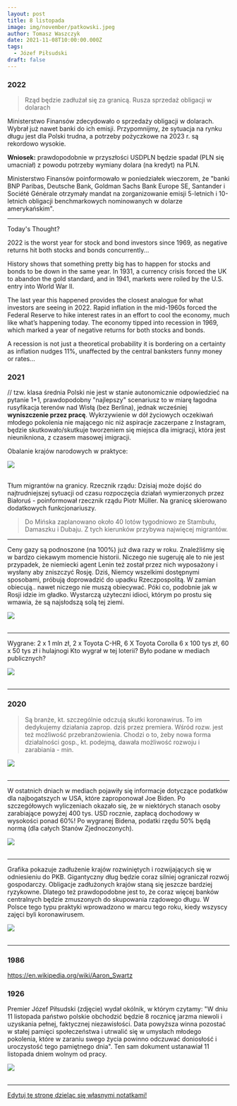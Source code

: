 ```yaml
---
layout: post
title: 8 listopada
image: img/november/patkowski.jpeg
author: Tomasz Waszczyk
date: 2021-11-08T10:00:00.000Z
tags:
  - Józef Piłsudski
draft: false
---
```


### 2022

> Rząd będzie zadłużał się za granicą. Rusza sprzedaż obligacji w dolarach

Ministerstwo Finansów zdecydowało o sprzedaży obligacji w dolarach. Wybrał już nawet banki do ich emisji. Przypomnijmy, że sytuacja na rynku długu jest dla Polski trudna, a potrzeby pożyczkowe na 2023 r. są rekordowo wysokie.

**Wniosek:** prawdopodobnie w przyszłości USDPLN będzie spadał (PLN się umacniał) z powodu potrzeby wymiany dolara (na kredyt) na PLN.

Ministerstwo Finansów poinformowało w poniedziałek wieczorem, że "banki BNP Paribas, Deutsche Bank, Goldman Sachs Bank Europe SE, Santander i Société Générale otrzymały mandat na zorganizowanie emisji 5-letnich i 10-letnich obligacji benchmarkowych nominowanych w dolarze amerykańskim".

---

Today's Thought?

2022 is the worst year for stock and bond investors since 1969, as negative returns hit both stocks and bonds concurrently...

History shows that something pretty big has to happen for stocks and bonds to be down in the same year. In 1931, a currency crisis forced the UK to abandon the gold standard, and in 1941, markets were roiled by the U.S. entry into World War II.

The last year this happened provides the closest analogue for what investors are seeing in 2022. Rapid inflation in the mid-1960s forced the Federal Reserve to hike interest rates in an effort to cool the economy, much like what’s happening today. The economy tipped into recession in 1969, which marked a year of negative returns for both stocks and bonds.

A recession is not just a theoretical probability it is bordering on a certainty as inflation nudges 11%, unaffected by the central banksters funny money or rates...

### 2021

// tzw. klasa średnia Polski nie jest w stanie autonomicznie odpowiedzieć na pytanie 1+1, prawdopodobny "najlepszy" scenariusz to w miarę łagodna rusyfikacja terenów nad Wisłą (bez Berlina), jednak wcześniej **wyniszczenie przez pracę**. Wykrzywienie w dół życiowych oczekiwań młodego pokolenia nie mającego nic niż aspiracje zaczerpane z Instagram, będzie skutkowało/skutkuje tworzeniem się miejsca dla imigracji, która jest nieunikniona, z czasem masowej imigracji.

Obalanie krajów narodowych w praktyce:

<img src="./img/november/imigracja.jpeg"><br><br>

Tłum migrantów na granicy. Rzecznik rządu: Dzisiaj może dojść do najtrudniejszej sytuacji od czasu rozpoczęcia działań wymierzonych przez Białoruś - poinformował rzecznik rządu Piotr Müller. Na granicę skierowano dodatkowych funkcjonariuszy.

> Do Mińska zaplanowano około 40 lotów tygodniowo ze Stambułu, Damaszku i Dubaju. Z tych kierunków przybywa najwięcej migrantów.

---

Ceny gazy są podnoszone (na 100%) już dwa razy w roku. Znaleźliśmy się w bardzo ciekawym momencie historii. Niczego nie sugeruję ale to nie jest przypadek, że niemiecki agent Lenin też został przez nich wyposażony i wysłany aby zniszczyć Rosję. Dziś, Niemcy wszelkimi dostępnymi sposobami, próbują doprowadzić do upadku Rzeczpospolitą. W zamian obiecują.. nawet niczego nie muszą obiecywać. Póki co, podobnie jak w Rosji idzie im gładko. Wystarczą użyteczni idioci, którym po prostu się wmawia, że są najsłodszą solą tej ziemi.

<img src="./img/november/lenin.jpeg"><br><br>

---

Wygrane:
2 x 1 mln zł, 2 x Toyota C-HR, 6 X Toyota Corolla
6 x 100 tys zł, 60 x 50 tys zł i hulajnogi
Kto wygrał w tej loterii?
Było podane w mediach publicznych?

<img src="./img/november/szczepimysie.jpeg"><br><br>

---

### 2020

> Są branże, kt. szczególnie odczują skutki koronawirus. To im dedykujemy działania zaprop. dziś przez premiera. Wśród rozw. jest też możliwość przebranżowienia. Chodzi o to, żeby nowa forma działalności gosp., kt. podejmą, dawała możliwość rozwoju i zarabiania - min.

<img src="./img/november/patkowski.jpeg"><br><br>

---

W ostatnich dniach w mediach pojawiły się informacje dotyczące podatków dla najbogatszych w USA, które zaproponował Joe Biden. Po szczegółowych wyliczeniach okazało się, że w niektórych stanach osoby zarabiające powyżej 400 tys. USD rocznie, zapłacą dochodowy w wysokości ponad 60%!
Po wygranej Bidena, podatki rzędu 50% będą normą (dla całych Stanów Zjednoczonych).

<img src="./img/november/biden.jpeg"><br><br>

---

Grafika pokazuje zadłużenie krajów rozwiniętych i rozwijających się w odniesieniu do PKB.
Gigantyczny dług będzie coraz silniej ograniczał rozwój gospodarczy. Obligacje zadłużonych krajów staną się jeszcze bardziej ryzykowne. Dlatego też prawdopodobne jest to, że coraz więcej banków centralnych będzie zmuszonych do skupowania rządowego długu. W Polsce tego typu praktyki wprowadzono w marcu tego roku, kiedy wszyscy zajęci byli koronawirusem.

<img src="./img/november/debt2020.jpeg"><br><br>

---

### 1986

https://en.wikipedia.org/wiki/Aaron_Swartz

### 1926

Premier Józef Piłsudski (zdjęcie) wydał okólnik, w którym czytamy:
"W dniu 11 listopada państwo polskie obchodzić będzie 8 rocznicę jarzma niewoli i uzyskania pełnej, faktycznej niezawisłości. Data powyższa winna pozostać w stałej pamięci społeczeństwa i utrwalić się w umysłach młodego pokolenia, które w zaraniu swego życia powinno odczuwać doniosłość i uroczystość tego pamiętnego dnia".
Ten sam dokument ustanawiał 11 listopada dniem wolnym od pracy.

<img src="./img/november/pilsudski.jpg"/><br><br>

---

<a href="https://github.com/TomaszWaszczyk/historia.waszczyk.com/edit/master/src/content/november-8.md" target="_blank">Edytuj tę stronę dzieląc się własnymi notatkami!</a>

